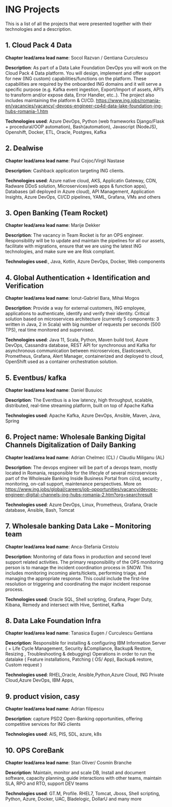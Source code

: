 # ING Projects

This is a list of all the projects that were presented together with their technologies and a description.

## 1. Cloud Pack 4 Data
 
**Chapter lead/area lead name**: Socol Razvan / Gentiana Curculescu
 
**Description**: As part of a Data Lake Foundation DevOps you will work on the Cloud Pack 4 Data platform. You will design, implement and offer support for new (ING custom) capabilities/functions on the platform.
These capabilities are required by the onboarded ING domains and it will serve a specific purpose (e.g. Kafka event ingestion, Export/Import of assets, API’s to transform and/or expose data, Error Handler, etc..). The project also includes maintaining the platform & CI/CD. https://www.ing.jobs/romania-en/vacancies/vacancy/-devops-engineer-cp4d-data-lake-foundation-ing-hubs-romania-1.htm
 
**Technologies used**: Azure DevOps, Python (web frameworks Django/Flask + procedural/OOP automation), Bash(automation), Javascript (NodeJS), Openshift, Docker, ETL, Oracle, Postgres, Kafka


## 2. Dealwise

**Chapter lead/area lead name**: Paul Cojoc/Virgil Nastase

**Description**: Cashback application targeting ING clients. 

**Technologies used**: Azure native cloud, AKS, Applicatin Gateway, CDN, Radware DDoS solution, Microservices(web apps & function apps), Databases (all deployed in Azure cloud), API Management, Application Insights, Azure DevOps, CI/CD pipelines, YAML, Grafana, VMs and others


## 3. Open Banking (Team Rocket)

**Chapter lead/area lead name**: Marije Dekker

**Description**: The vacancy in Team Rocket is for an OPS engineer. Responsibility will be to update and maintain the pipelines for all our assets, facilitate with migrations, ensure that we are using the latest ING technologies, and make sure we are Risk compliant.

**Technologies used**:, Java, Kotlin, Azure DevOps, Docker, Web components


## 4. Global Authentication + Identification and Verification

**Chapter lead/area lead name**: Ionut-Gabriel Bara, Mihai Mogos 

**Description**: Provide a way for external customers, ING employee, applications to authenticate, identify and verify their identity. Critical solution based on microservices architecture (currently 5 components: 3 written in Java, 2 in Scala) with big number of requests per seconds (500 TPS), real time monitored and supervised.

**Technologies used**: Java 11, Scala, Python, Maven build tool, Azure DevOps, Cassandra database, REST API for synchronous and Kafka for asynchronous communication between microservices, Elasticsearch, Prometheus, Grafana, Alert Manager, containerized and deployed to cloud, OpenShift used as a container orchestration solution.


## 5. Eventbus/ kafka

**Chapter lead/area lead name**: Daniel Busuioc

**Description**: The Eventbus is a low latency, high throughput, scalable, distributed, real-time streaming platform, built on top of Apache Kafka

**Technologies used**: Apache Kafka, Azure DevOps, Ansible, Maven, Java, Spring


## 6. Project name: Wholesale Banking Digital Channels Digitalization of Daily Banking

**Chapter lead/area lead name**: Adrian Chelmec (CL) / Claudiu Miliganu (AL)

**Description**: The devops engineer will be part of a devops team, mostly located in Romania,  responsible for the lifecyle of several microservices part of the Wholesale Banking Inside Business Portal from ci/cd, security , monitoring, on-call support, maintenance perspectives.
More on https://www.ing.jobs/global/careers/job-opportunities/vacancy/devops-engineer-digital-channels-ing-hubs-romania-2.htm?org=searchresult

**Technologies used**: Azure DevOps, Linux, Prometheus, Grafana, Oracle database, Ansible, Bash, Tomcat


## 7. Wholesale banking Data Lake – Monitoring team
**Chapter lead/area lead name**:  Anca-Stefania Cirstoiu

**Description**: Monitoring of data flows in production and second level support related activities. The primary responsibility of the OPS monitoring person is to manage the incident coordination process in SNOW. This includes monitoring incoming alerts/tickets, performing triage, and managing the appropriate response. This could include the first-line resolution or triggering and coordinating the major incident response process.

**Technologies used**: Oracle SQL, Shell scripting, Grafana, Pager Duty, Kibana, Remedy and intersect with Hive, Sentinel, Kafka

## 8. Data Lake Foundation Infra           

**Chapter lead/area lead name**: Tanasica Eugen / Curculescu Gentiana

**Description**: Responsible for installing & configuring IBM Information Server ( + Life Cycle Management, Security &Compliance, Backup& Restore, Resizing , Troubleshooting & debugging) Operations in order to run the datalake ( Feature installations, Patching ( OS/ App),  Backup& restore, Custom request )

**Technologies used**:  RHEL,Oracle, Ansible,Python,Azure Cloud, ING Private Cloud,Azure DevOps, IBM Apps,


## 9. product vision, casy

**Chapter lead/area lead name**: Adrian filipescu

**Description**: capture PSD2 Open-Banking opportunities, offering competitive services for ING clients

**Technologies used**:  AIS, PIS, SDL, azure, k8s

## 10. OPS CoreBank
**Chapter lead/area lead name**: Stan Oliver/ Cosmin Branche

**Description**: Maintain, monitor and scale DB, Install and document software, capacity planning, guide interactions with other teams, maintain SLA, RPO and RTO, support DEV teams

**Technologies used**: GT.M, Profile. RHEL7, Tomcat, Jboss, Shell scripting, Python, Azure, Docker, UAC, Bladelogic, DollarU and many more
 
